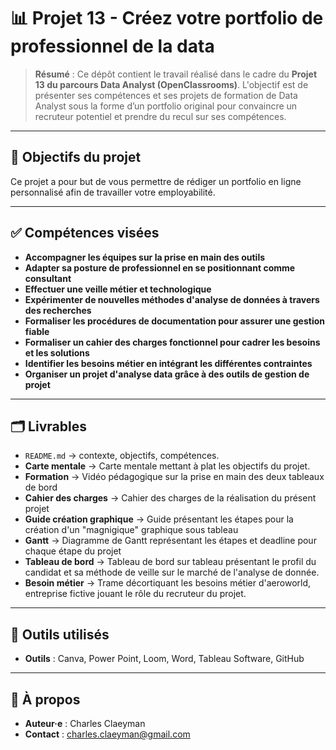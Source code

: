 # 📊 Projet 13 - Créez votre portfolio de professionnel de la data

> **Résumé** : Ce dépôt contient le travail réalisé dans le cadre du **Projet 13 du parcours Data Analyst (OpenClassrooms)**.
L'objectif est de présenter ses compétences et ses projets de formation de Data Analyst sous la forme d’un portfolio original pour convaincre un recruteur potentiel et prendre du recul sur ses compétences. 

---

## 🎯 Objectifs du projet
Ce projet a pour but de vous permettre de rédiger un portfolio en ligne personnalisé afin de travailler votre employabilité. 

---

## ✅ Compétences visées
- **Accompagner les équipes sur la prise en main des outils**
- **Adapter sa posture de professionnel en se positionnant comme consultant**
- **Effectuer une veille métier et technologique**
- **Expérimenter de nouvelles méthodes d'analyse de données à travers des recherches**
- **Formaliser les procédures de documentation pour assurer une gestion fiable**
- **Formaliser un cahier des charges fonctionnel pour cadrer les besoins et les solutions**
- **Identifier les besoins métier en intégrant les différentes contraintes**
- **Organiser un projet d'analyse data grâce à des outils de gestion de projet**
---

## 🗂️ Livrables
- `README.md` → contexte, objectifs, compétences.  
- **Carte mentale** → Carte mentale mettant à plat les objectifs du projet. 
- **Formation** → Vidéo pédagogique sur la prise en main des deux tableaux de bord
- **Cahier des charges** → Cahier des charges de la réalisation du présent projet
- **Guide création graphique** → Guide présentant les étapes pour la création d'un "magnigique" graphique sous tableau
- **Gantt** → Diagramme de Gantt représentant les étapes et deadline pour chaque étape du projet
- **Tableau de bord** → Tableau de bord sur tableau présentant le profil du candidat et sa méthode de veille sur le marché de l'analyse de donnée.
- **Besoin métier** → Trame décortiquant les besoins métier d'aeroworld, entreprise fictive jouant le rôle du recruteur du projet.

---

## 🧰 Outils utilisés
- **Outils** : Canva, Power Point, Loom, Word, Tableau Software, GitHub
---

## 👤 À propos
- **Auteur·e** : Charles Claeyman
- **Contact** : charles.claeyman@gmail.com

